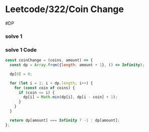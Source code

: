 # Leetcode/322/Coin Change

#DP

### solve 1

### solve 1 Code

```js
const coinChange = (coins, amount) => {
  const dp = Array.from({length: amount + 1}, () => Infinity);

  dp[0] = 0;

  for (let i = 1; i < dp.length; i++) {
    for (const coin of coins) {
      if (coin <= i) {
        dp[i] = Math.min(dp[i], dp[i - coin] + 1);
      }
    }
  }

  return dp[amount] === Infinity ? -1 : dp[amount];
};
```
